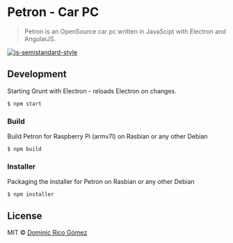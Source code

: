 # Petron - Car PC

> Petron is an OpenSource car pc written in JavaScipt with Electron and AngularJS.

[![js-semistandard-style](https://img.shields.io/badge/code%20style-semistandard-brightgreen.svg?style=flat-square)](https://github.com/Flet/semistandard)

## Development
Starting Grunt with Electron - reloads Electron on changes.
```
$ npm start
```

### Build
Build Petron for Raspberry Pi (armv7l) on Rasbian or any other Debian
```
$ npm build
```

### Installer
Packaging the installer for Petron on Rasbian or any other Debian
```
$ npm installer
```


## License
MIT © [Dominic Rico Gómez](hello@coderocket.me)
